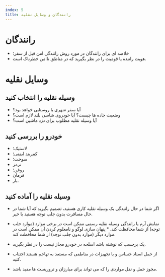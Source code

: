 ```yaml
---
index: 5
title: رانندگان و وسایل نقلیه
---
```

# رانندگان

*   خلاصه ای برای رانندگان در مورد روش رانندگی امن قبل از سفر؛
*   هویت راننده یا قومیت را در نظر بگیرید که در مناطق ناامن خطرناک است.

# وسایل نقلیه

## وسیله نقلیه را انتخاب کنید

*   آیا سفر شهری یا روستایی خواهد بود؟
*   وضعیت جاده ها چیست؟ آیا خودروی شاسی بلند لازم است؟
*   آیا وسیله نقلیه مطلوب برای دزد ماشین است؟

## خودرو را بررسی کنید

*   لاستیک؛
*   کمربند ایمنی؛
*   سوخت؛
*   ترمز
*   روغن؛
*   فرمان
*   بار.

## وسیله نقلیه را آماده کنید

*   اگر شما در حال رانندگی یک وسیله نقلیه کاری هستید، تصمیم بگیرید که آیا شما در حال مسافرت بدون جلب توجه هستید با خیر.

* نمایش آرم یا رانندگی وسیله نقلیه رسمی ممکن است در برخی موارد (موارد جلب توجه) از شما محافظت کند. * پنهان سازی لوگو و نامعلوم کردن آن ممکن است در موارد دیگر (موارد بدون جلب توجه) از شما محافظت کند.

*   یک برچسب که نوشته باشد اسلحه در خودرو مجاز نیست را در نظر بگیرید.

*   از حمل اسناد حساس و یا تجهیزات در مناطقی که مستعد به تهاجم هستند اجتناب کنید.

*   مجوز حمل و نقل مواردی را که می تواند برای مبارزان و تروریست ها مفید باشد.